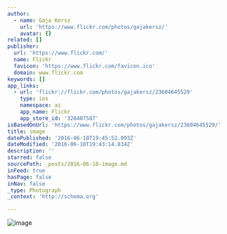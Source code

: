 ```yaml
---
author:
  - name: Gaja Kersz
    url: 'https://www.flickr.com/photos/gajakersz/'
    avatar: {}
related: []
publisher:
  url: 'https://www.flickr.com/'
  name: Flickr
  favicon: 'https://www.flickr.com/favicon.ico'
  domain: www.flickr.com
keywords: []
app_links:
  - url: 'flickr://flickr.com/photos/gajakersz/23604645529'
    type: ios
    namespace: ai
    app_name: Flickr
    app_store_id: '328407587'
isBasedOnUrl: 'https://www.flickr.com/photos/gajakersz/23604645529/'
title: image
datePublished: '2016-06-10T19:45:52.093Z'
dateModified: '2016-06-10T19:43:14.834Z'
description: ''
starred: false
sourcePath: _posts/2016-06-10-image.md
inFeed: true
hasPage: false
inNav: false
_type: Photograph
_context: 'http://schema.org'

---
```

![image](https://farm6.staticflickr.com/5629/23604645529_f9af448793_b.jpg)